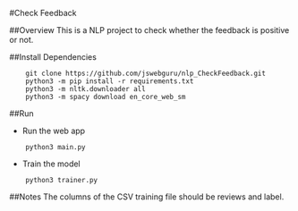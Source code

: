 #Check Feedback

##Overview
This is a NLP project to check whether the feedback is positive or not.

##Install Dependencies 
```command
    git clone https://github.com/jswebguru/nlp_CheckFeedback.git
    python3 -m pip install -r requirements.txt
    python3 -m nltk.downloader all
    python3 -m spacy download en_core_web_sm
```

##Run
- Run the web app
```command
    python3 main.py
```

- Train the model
```command
    python3 trainer.py
```

##Notes
The columns of the CSV training file should be reviews and label.
